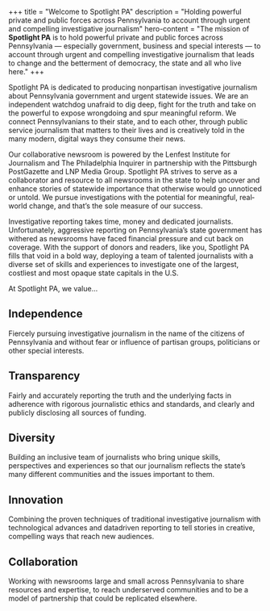 +++
title = "Welcome to Spotlight PA"
description = "Holding powerful private and public forces across Pennsylvania to account through urgent and compelling investigative journalism"
hero-content = "The mission of **Spotlight PA** is to hold powerful private and public forces across Pennsylvania — especially government, business and special interests — to account through urgent and compelling investigative journalism that leads to change and the betterment of democracy, the state and all who live here."
+++

Spotlight PA is dedicated to producing non­partisan investigative journalism about Pennsylvania government and urgent statewide issues. We are an independent watchdog unafraid to dig deep, fight for the truth and take on the powerful to expose wrongdoing and spur meaningful reform. We connect Pennsylvanians to their state, and to each other, through public service journalism that matters to their lives and is creatively told in the many modern, digital ways they consume their news.

Our collaborative newsroom is powered by the Lenfest Institute for Journalism and The Philadelphia Inquirer in partnership with the Pittsburgh Post­Gazette and LNP Media Group. Spotlight PA strives to serve as a collaborator and resource to all newsrooms in the state to help uncover and enhance stories of statewide importance that otherwise would go unnoticed or untold. We pursue investigations with the potential for meaningful, real­world change, and that’s the sole measure of our success.

Investigative reporting takes time, money and dedicated journalists. Unfortunately, aggressive reporting on Pennsylvania’s state government has withered as newsrooms have faced financial pressure and cut back on coverage. With the support of donors and readers, like you, Spotlight PA fills that void in a bold way, deploying a team of talented journalists with a diverse set of skills and experiences to investigate one of the largest, costliest and most opaque state capitals in the U.S.

At Spotlight PA, we value...

## Independence
Fiercely pursuing investigative journalism in the name of the citizens of Pennsylvania and without fear or influence of partisan groups, politicians or other special interests.

## Transparency
Fairly and accurately reporting the truth and the underlying facts in adherence with rigorous journalistic ethics and standards, and clearly and publicly disclosing all sources of funding.

## Diversity
Building an inclusive team of journalists who bring unique skills, perspectives and experiences so that our journalism reflects the state’s many different communities and the issues important to them.

## Innovation
Combining the proven techniques of traditional investigative journalism with technological advances and data­driven reporting to tell stories in creative, compelling ways that reach new audiences.

## Collaboration
Working with newsrooms large and small across Pennsylvania to share resources and expertise, to reach underserved communities and to be a model of partnership that could be replicated elsewhere.
